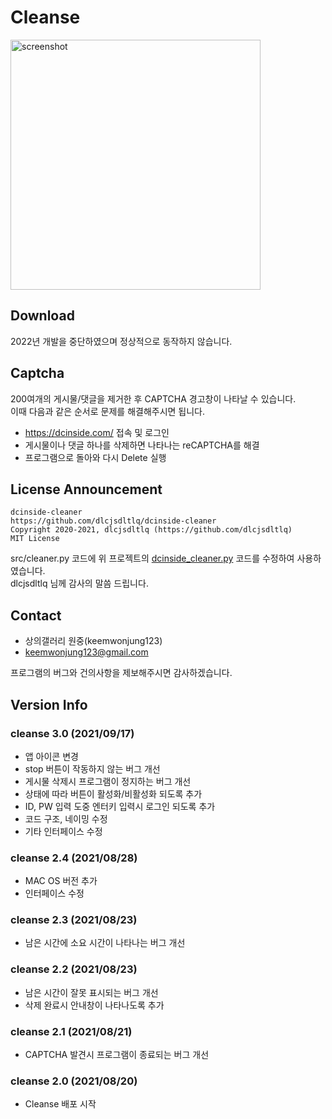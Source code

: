 # Cleanse

<img alt="screenshot" src="/img/macos.png" height=400 width=400>

## Download

2022년 개발을 중단하였으며 정상적으로 동작하지 않습니다.

## Captcha

200여개의 게시물/댓글을 제거한 후 CAPTCHA 경고창이 나타날 수 있습니다.  
이때 다음과 같은 순서로 문제를 해결해주시면 됩니다.

- https://dcinside.com/ 접속 및 로그인
- 게시물이나 댓글 하나를 삭제하면 나타나는 reCAPTCHA를 해결
- 프로그램으로 돌아와 다시 Delete 실행

## License Announcement

```
dcinside-cleaner
https://github.com/dlcjsdltlq/dcinside-cleaner
Copyright 2020-2021, dlcjsdltlq (https://github.com/dlcjsdltlq)
MIT License
```

src/cleaner.py 코드에 위 프로젝트의 [dcinside_cleaner.py](https://github.com/dlcjsdltlq/dcinside-cleaner/blob/master/dcinside_cleaner/dcinside_cleaner.py) 코드를 수정하여 사용하였습니다.  
dlcjsdltlq 님께 감사의 말씀 드립니다.

## Contact

- 상의갤러리 원중(keemwonjung123)
- keemwonjung123@gmail.com

프로그램의 버그와 건의사항을 제보해주시면 감사하겠습니다.

## Version Info

### cleanse 3.0 (2021/09/17)

- 앱 아이콘 변경
- stop 버튼이 작동하지 않는 버그 개선
- 게시물 삭제시 프로그램이 정지하는 버그 개선
- 상태에 따라 버튼이 활성화/비활성화 되도록 추가
- ID, PW 입력 도중 엔터키 입력시 로그인 되도록 추가
- 코드 구조, 네이밍 수정
- 기타 인터페이스 수정

### cleanse 2.4 (2021/08/28)

- MAC OS 버전 추가
- 인터페이스 수정

### cleanse 2.3 (2021/08/23)

- 남은 시간에 소요 시간이 나타나는 버그 개선

### cleanse 2.2 (2021/08/23)

- 남은 시간이 잘못 표시되는 버그 개선
- 삭제 완료시 안내창이 나타나도록 추가

### cleanse 2.1 (2021/08/21)

- CAPTCHA 발견시 프로그램이 종료되는 버그 개선

### cleanse 2.0 (2021/08/20)

- Cleanse 배포 시작
